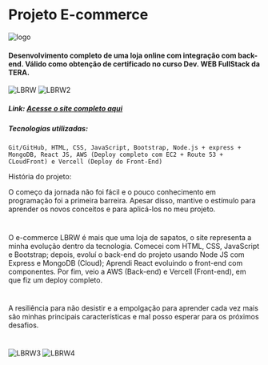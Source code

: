 # Projeto E-commerce

![logo](https://i.ibb.co/M1QWvjS/logo-Branca.png)

#### Desenvolvimento completo de uma loja online com integração com back-end. Válido como obtenção de certificado no curso Dev. WEB **FullStack** da TERA.

![LBRW](https://user-images.githubusercontent.com/103300371/204313182-32d38d97-b410-4556-a834-8642824346d3.gif)
![LBRW2](https://user-images.githubusercontent.com/103300371/204316949-c635618b-3b9e-4e05-bee1-a3e2efa6ab67.gif)

##### Link: [Acesse o site completo aqui](https://ecommerce-lbrw.vercel.app/)

##### Tecnologias utilizadas:

`Git/GitHub, HTML, CSS, JavaScript, Bootstrap, Node.js + express + MongoDB, React JS, AWS (Deploy completo com EC2 + Route 53 + CLoudFront) e Vercell (Deploy do Front-End)`

História do projeto:

O começo da jornada não foi fácil e o pouco conhecimento em programação foi a primeira barreira. Apesar disso, mantive o estímulo para aprender os novos conceitos e para aplicá-los no meu projeto.

#

O e-commerce LBRW é mais que uma loja de sapatos, o site representa a minha evolução dentro da tecnologia. Comecei com HTML, CSS, JavaScript e Bootstrap; depois, evoluí o back-end do projeto usando Node JS com Express e MongoDB (Cloud); Aprendi React evoluindo o front-end com componentes. Por fim, veio a AWS (Back-end) e Vercell (Front-end), em que fiz um deploy completo.

#

A resiliência para não desistir e a empolgação para aprender cada vez mais são minhas principais características e mal posso esperar para os próximos desafios.

#

![LBRW3](https://user-images.githubusercontent.com/103300371/204319601-ac4491dc-a39d-4281-8236-3969b20ffb0e.gif)
![LBRW4](https://user-images.githubusercontent.com/103300371/204319783-76a87be3-03d8-4f05-ab69-f1b3e8a1428a.gif)
